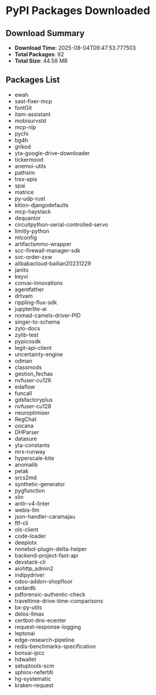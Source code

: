 # PyPI Packages Downloaded

## Download Summary
- **Download Time**: 2025-08-04T09:47:53.777503
- **Total Packages**: 92
- **Total Size**: 44.58 MB

## Packages List
- ewah
- sast-fixer-mcp
- fontGit
- itam-assistant
- mobisurvstd
- mcp-nlp
- pychi
- bg4h
- grikod
- yta-google-drive-downloader
- tickermood
- anemoi-utils
- pathsim
- trex-apis
- spai
- matrice
- py-udp-rust
- kition-djangodefaults
- mcp-haystack
- dequantor
- circuitpython-serial-controlled-servo
- limitly-python
- mlconfig
- artifactsmmo-wrapper
- scc-firewall-manager-sdk
- svc-order-zxw
- alibabacloud-bailian20231229
- janito
- keyvi
- convai-innovations
- agentfather
- drtvam
- rippling-flux-sdk
- jupyterlite-ai
- nomad-camels-driver-PID
- singer-to-schema
- zylo-docs
- zylib-test
- pypicosdk
- legit-api-client
- uncertainty-engine
- odman
- classmods
- gestion_fechas
- nvfuser-cu126
- edaflow
- funcall
- gdsfactoryplus
- nvfuser-cu128
- neuroptimiser
- RegChat
- oocana
- DHParser
- datasure
- yta-constants
- mrx-runway
- hyperscale-kite
- anomalib
- pelak
- srcs2md
- synthetic-generator
- pygfunction
- xlin
- antlr-v4-linter
- webis-llm
- json-handler-caramajau
- ftf-cli
- ols-client
- code-loader
- deeplotx
- nonebot-plugin-delta-helper
- backend-project-fast-api
- devstack-cli
- aiohttp_admin2
- indipydriver
- odoo-addon-shopfloor
- cedardb
- pdforensic-authentic-check
- traveltime-drive-time-comparisons
- bx-py-utils
- delos-llmax
- certbot-dns-ecenter
- request-response-logging
- leptonai
- edge-research-pipeline
- redis-benchmarks-specification
- bonsai-ipcc
- hdwallet
- setuptools-scm
- sphinx-nefertiti
- hg-systematic
- kraken-request
